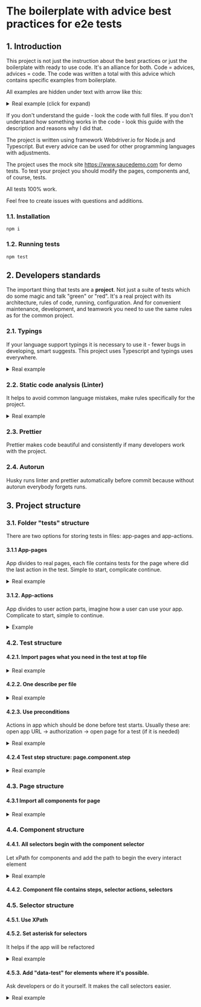 # The boilerplate with advice best practices for e2e tests

## 1. Introduction

This project is not just the instruction about the best practices or just the boilerplate with ready to use code.
It's an alliance for both.
Code = advices, advices = code.
The code was written a total with this advice which contains specific examples from boilerplate.

All examples are hidden under text with arrow like this:

 <details>
 <summary>Real example (click for expand)</summary>

---

```
example of the code
```

Explanation if necessary

[Link to the real place in the file with this code]()

---

 </details>

If you don't understand the guide - look the code with full files.
If you don't understand how something works in the code - look this guide with the description and reasons why I did that.

The project is written using framework Webdriver.io for Node.js and Typescript.
But every advice can be used for other programming languages with adjustments.

The project uses the mock site https://www.saucedemo.com for demo tests.
To test your project you should modify the pages, components and, of course, tests.

All tests 100% work.

Feel free to create issues with questions and additions.

### 1.1. Installation

```
npm i
```

### 1.2. Running tests

```
npm test
```

## 2. Developers standards

The important thing that tests are a **project**. Not just a suite of tests which do some magic and talk "green" or "red". It's a real project with its architecture, rules of code, running, configuration. And for convenient maintenance, development, and teamwork you need to use the same rules as for the common project.

### 2.1. Typings

If your language support typings it is necessary to use it - fewer bugs in developing, smart suggests. This project uses Typescript and typings uses everywhere.

 <details>
 <summary>Real example</summary>

---

```typescript
getButton(productName: string): string {
 const productIndex = this.getProductIndex(productName);
 return this.productButtons()[productIndex].getText();
}
```

Function getButton() can take an only string and return only strings.

[pages/components/list.page.ts](pages/components/list.page.ts#L34)

---

 </details>

### 2.2. Static code analysis (Linter)

It helps to avoid common language mistakes, make rules specifically for the project.

 <details>
 <summary>Real example</summary>

---

```json
 "mocha-avoid-only": true
```

The rule does not allow us to commit to the repository .only (). Because only tests with .only () will be run. And we want to run all.

[tslint.json](tslint.json#L13)

---

 </details>

### 2.3. Prettier

Prettier makes code beautiful and consistently if many developers work with the project.

### 2.4. Autorun

Husky runs linter and prettier automatically before commit because without autorun everybody forgets runs.

## 3. Project structure

<!-- Test suite -> tests -> pages -> components -> steps -> selector actions -> selectors -->

### 3.1. Folder "tests" structure

There are two options for storing tests in files: app-pages and app-actions.

#### 3.1.1 App-pages

App divides to real pages, each file contains tests for the page where did the last action in the test. Simple to start, complicate continue.

<details>
<summary>Real example</summary>

---

```
.
├── ...
├── specs # Test files
│ ├── index.spec # Tests for index page
│ ├── products.spec # Tests for product page
│ └── cart.spec # Tests for cart page
└── ...
```

---

</details>

#### 3.1.2. App-actions

App divides to user action parts, imagine how a user can use your app. Complicate to start, simple to continue.

<details>
<summary>Example</summary>

---

```
.
├── ...
├── specs # Test files
│ ├── download.spec # Tests for downloads files
│ ├── crud-goods.spec # Create-Read-Update-Delete for item
│ └── purchase-cancel.spec # Cancelation actions
└── ...
```

---

</details>

### 4.2. Test structure

#### 4.2.1. Import pages what you need in the test at top file

<details>
<summary>Real example</summary>

---

```typescript
import index from '@pages/index.page';
import products from '@pages/products.page';
```

[specs/products.spec.ts](specs/products.spec.ts#L7)

---

</details>

#### 4.2.2. One describe per file

<details>
<summary>Real example</summary>

---

```typescript
describe('Products page', () => {
 // tests
}
```

[specs/products.spec.ts](specs/products.spec.ts#L12)

---

</details>

#### 4.2.3. Use preconditions

Actions in app which should be done before test starts. Usually these are: open app URL -> authorization -> open page for a test (if it is needed)

<details>
<summary>Real example</summary>

---

```typescript
before('Open index page', () => {
  browser.url('');
  index.loginForm().authStandardUser();
});
```

[specs/products.spec.ts](specs/products.spec.ts#L13)

---

</details>

#### 4.2.4 Test step structure: page.component.step

<details>
<summary>Real example</summary>

---

```typescript
index.loginForm().authStandardUser();
```

page is "index"
component is "loginForm"
step is "authStandardUser"

[specs/products.spec.ts](specs/products.spec.ts#L15)

```typescript
products.list().addToCart(productName);
```

page is "products"
component is "list"
step is "addToCart"

[specs/products.spec.ts](specs/products.spec.ts#L19)

---

</details>

### 4.3. Page structure

#### 4.3.1 Import all components for page

<details>
<summary>Real example</summary>

---

```typescript
import list from '@components/list.page';
```

[pages/products.page.ts](pages/products.page.ts#L1)

---

</details>

### 4.4. Component structure

#### 4.4.1. All selectors begin with the component selector

Let xPath for components and add the path to begin the every interact element

<details>
<summary>Real example</summary>

---

```typescript
private list = () => $('//*[@class="inventory_list"]');

private productNames = () => this.list().$$(`//*[@class="inventory_item_name"]`);
private productButtons = () => this.list().$$(`//*[contains(@class,"btn_inventory")]`);
```

[pages/components/list.page.ts](pages/components/list.page.ts#L6)

---

</details>

#### 4.4.2. Component file contains steps, selector actions, selectors

### 4.5. Selector structure

#### 4.5.1. Use XPath

#### 4.5.2. Set asterisk for selectors

It helps if the app will be refactored

<details>
<summary>Real example</summary>

---

```typescript
private list = () => $('//*[@class="inventory_list"]');
```

[pages/components/list.page.ts](pages/components/list.page.ts#L6)

---

</details>

#### 4.5.3. Add "data-test" for elements where it's possible.

Ask developers or do it yourself. It makes the call selectors easier.

<details>
<summary>Real example</summary>

---

```html
<!-- element on page -->
<input type="text" class="form_input" data-test="username" id="user-name" placeholder="Username" value="" />
```

```typescript
// selector
private username = () => $('//*[@data-test="username"]');
```

[pages/components/login-form.page.ts](pages/components/login-form.page.ts#L6)

---

</details>

